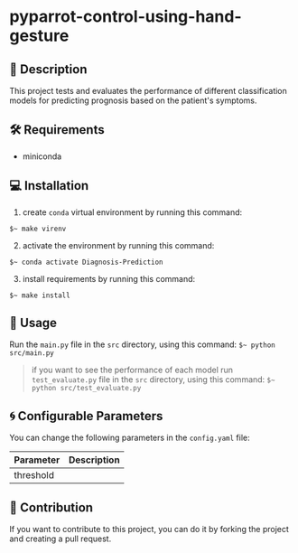 # pyparrot-control-using-hand-gesture

## 📖 Description

This project tests and evaluates the performance of different classification models for predicting prognosis based on the 
patient's symptoms.

## 🛠️ Requirements

- miniconda

## 💻 Installation

1. create `conda` virtual environment by running this command:

```
$~ make virenv
```

2. activate the environment by running this command:

```
$~ conda activate Diagnosis-Prediction
```

3. install requirements by running this command:

```
$~ make install
```

## 📑 Usage

Run the `main.py` file in the `src` directory, using this command:
    ```
    $~ python src/main.py
    ```

> if you want to see the performance of each model run `test_evaluate.py` file in the `src` directory, using this command:
    ```
    $~ python src/test_evaluate.py
    ```

## 🌀 Configurable Parameters

You can change the following parameters in the `config.yaml` file:

| Parameter | Description |
|--|--|
|threshold |


## 🔼 Contribution

If you want to contribute to this project, you can do it by forking the project and creating a pull request.
